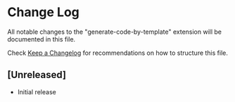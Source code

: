 # Change Log

All notable changes to the "generate-code-by-template" extension will be documented in this file.

Check [Keep a Changelog](http://keepachangelog.com/) for recommendations on how to structure this file.

## [Unreleased]

- Initial release